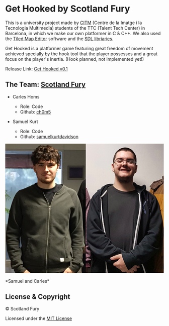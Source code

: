# Get Hooked by Scotland Fury
This is a university project made by [CITM](https://www.citm.upc.edu/ing/) (Centre de la Imatge i la Tecnologia Multimedia) students of the TTC (Talent Tech Center) in Barcelona, in which we make our own platformer in C & C++. We also used the [Tiled Map Editor](https://www.mapeditor.org/) software and the [SDL libriaries](https://www.libsdl.org/).

Get Hooked is a platformer game featuring great freedom of movement achieved specially by the hook tool that the player possesses and a great focus on the player's inertia. (Hook planned, not implemented yet!)

Release Link: [Get Hooked v0.1](https://github.com/Scotland-Fury/Hook_Platformer/releases/tag/v.0.1)

## The Team: [Scotland Fury](https://github.com/Scotland-Fury)
* Carles Homs 
  * Role: Code
  * Github: [ch0m5](https://github.com/ch0m5)

* Samuel Kurt
  * Role: Code
  * Github: [samuelkurtdavidson](https://github.com/samuelkurtdavidson)

<p align="center">
  <img src="https://raw.githubusercontent.com/Scotland-Fury/Hook_Platformer/master/Wiki%20Material/Team_Photo.png" width="645"/>
</p>
*Samuel and Carles*

## License & Copyright 

© Scotland Fury

Licensed under the [MIT License](https://github.com/Scotland-Fury/Hook_Platformer/blob/master/LICENSE)
